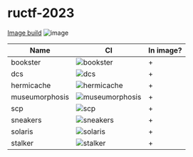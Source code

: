 # ructf-2023

[Image build](https://github.com/HackerDom/ructf-finals-2023/actions/workflows/rebuild_image.yml) ![image](https://github.com/HackerDom/ructf-finals-2023/actions/workflows/rebuild_image.yml/badge.svg)

|Name    |CI|In image?|
|---     |---|---|
|bookster|![bookster](https://github.com/HackerDom/ructf-finals-2023/actions/workflows/check_bookster.yml/badge.svg)|+|
|dcs|![dcs](https://github.com/HackerDom/ructf-finals-2023/actions/workflows/check_dcs.yml/badge.svg)|+|
|hermicache|![hermicache](https://github.com/HackerDom/ructf-finals-2023/actions/workflows/check_hermicache.yml/badge.svg)|+|
|museumorphosis|![museumorphosis](https://github.com/HackerDom/ructf-finals-2023/actions/workflows/check_museumorphosis.yml/badge.svg)|+|
|scp|![scp](https://github.com/HackerDom/ructf-finals-2023/actions/workflows/check_scp.yml/badge.svg)|+|
|sneakers|![sneakers](https://github.com/HackerDom/ructf-finals-2023/actions/workflows/check_sneakers.yml/badge.svg)|+|
|solaris |![solaris](https://github.com/HackerDom/ructf-finals-2023/actions/workflows/check_solaris.yml/badge.svg)|+|
|stalker|![stalker](https://github.com/HackerDom/ructf-finals-2023/actions/workflows/check_stalker.yml/badge.svg)|+|




